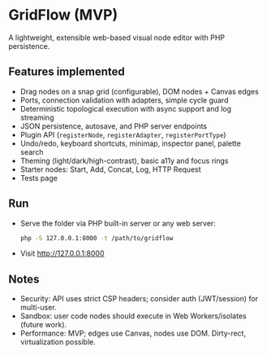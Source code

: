 # GridFlow (MVP)

A lightweight, extensible web-based visual node editor with PHP persistence.

## Features implemented
- Drag nodes on a snap grid (configurable), DOM nodes + Canvas edges
- Ports, connection validation with adapters, simple cycle guard
- Deterministic topological execution with async support and log streaming
- JSON persistence, autosave, and PHP server endpoints
- Plugin API (`registerNode`, `registerAdapter`, `registerPortType`)
- Undo/redo, keyboard shortcuts, minimap, inspector panel, palette search
- Theming (light/dark/high-contrast), basic a11y and focus rings
- Starter nodes: Start, Add, Concat, Log, HTTP Request
- Tests page

## Run
- Serve the folder via PHP built-in server or any web server:
  ```sh
  php -S 127.0.0.1:8000 -t /path/to/gridflow
  ```
- Visit http://127.0.0.1:8000

## Notes
- Security: API uses strict CSP headers; consider auth (JWT/session) for multi-user.
- Sandbox: user code nodes should execute in Web Workers/isolates (future work).
- Performance: MVP; edges use Canvas, nodes use DOM. Dirty-rect, virtualization possible.
